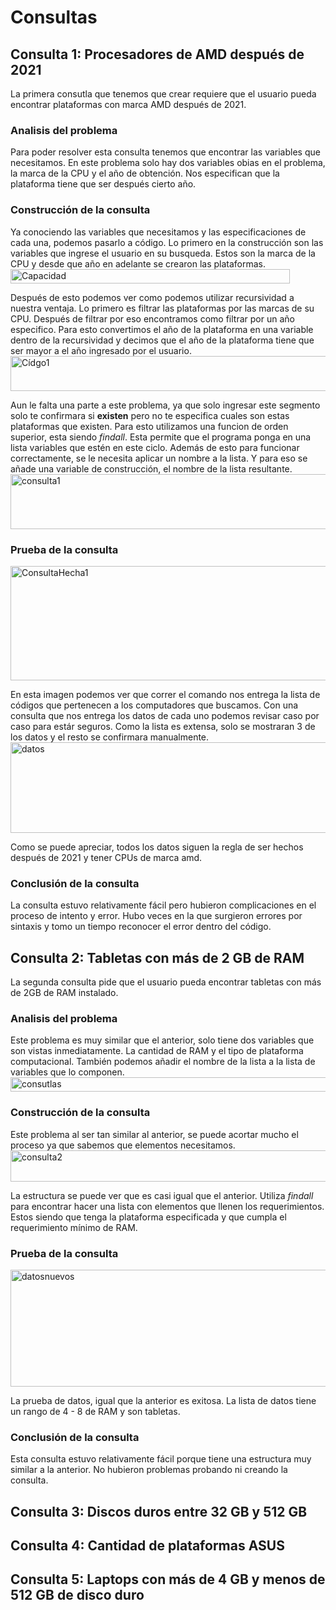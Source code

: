 # **Consultas**
## Consulta 1: Procesadores de AMD después de 2021
La primera consutla que tenemos que crear requiere que el usuario pueda encontrar plataformas con marca AMD después de 2021. 
### Analisis del problema
Para poder resolver esta consulta tenemos que encontrar las variables que necesitamos. En este problema solo hay dos variables obias en el problema, la marca de la CPU y el año de obtención. Nos especifican que la plataforma tiene que ser después cierto año.
### Construcción de la consulta
Ya conociendo las variables que necesitamos y las especificaciones de cada una, podemos pasarlo a código. Lo primero en la construcción son las variables que ingrese el usuario en su busqueda. Estos son la marca de la CPU y desde que año en adelante se crearon las plataformas.  
<img width="447" height="23" alt="Capacidad" src="https://github.com/user-attachments/assets/73139acd-6900-435a-b177-5677e0190e66" />

Después de esto podemos ver como podemos utilizar recursividad a nuestra ventaja. Lo primero es filtrar las plataformas por las marcas de su CPU. Después de filtrar por eso encontramos como filtrar por un año especifico. Para esto convertimos el año de la plataforma en una variable dentro de la recursividad y decimos que el año de la plataforma tiene que ser mayor a el año ingresado por el usuario.  
<img width="697" height="56" alt="Cídgo1" src="https://github.com/user-attachments/assets/4dd570ae-2f40-4b13-b10d-5f3539b5ea2f" />

Aun le falta una parte a este problema, ya que solo ingresar este segmento solo te confirmara si **existen** pero no te especifica cuales son estas plataformas que existen. Para esto utilizamos una funcion de orden superior, esta siendo _findall_. Esta permite que el programa ponga en una lista variables que estén en este ciclo. Además de esto para funcionar correctamente, se le necesita aplicar un nombre a la lista. Y para eso se añade una variable de construcción, el nombre de la lista resultante.  
<img width="1250" height="88" alt="consulta1" src="https://github.com/user-attachments/assets/7950e8ae-478f-4a49-ae5f-71d1bc85a73f" />

### Prueba de la consulta
<img width="957" height="183" alt="ConsultaHecha1" src="https://github.com/user-attachments/assets/411c45cd-6ab2-4c79-a5cc-e66262a5513d" />  

En esta imagen podemos ver que correr el comando nos entrega la lista de códigos que pertenecen a los computadores que buscamos. Con una consulta que nos entrega los datos de cada uno podemos revisar caso por caso para estár seguros. Como la lista es extensa, solo se mostraran 3 de los datos y el resto se confirmara manualmente.  
<img width="815" height="145" alt="datos" src="https://github.com/user-attachments/assets/75b20064-ec4e-4947-a954-8a016bd28d27" />   

Como se puede apreciar, todos los datos siguen la regla de ser hechos después de 2021 y tener CPUs de marca amd.

### Conclusión de la consulta
La consulta estuvo relativamente fácil pero hubieron complicaciones en el proceso de intento y error. Hubo veces en la que surgieron errores por sintaxis y tomo un tiempo reconocer el error dentro del código. 
## Consulta 2: Tabletas con más de 2 GB de RAM
La segunda consulta pide que el usuario pueda encontrar tabletas con más de 2GB de RAM instalado.  
### Analisis del problema
Este problema es muy similar que el anterior, solo tiene dos variables que son vistas inmediatamente. La cantidad de RAM y el tipo de plataforma computacional. También podemos añadir el nombre de la lista a la lista de variables que lo componen.  
<img width="676" height="23" alt="consutlas" src="https://github.com/user-attachments/assets/01878630-3afe-4566-8b22-4b63d230cdcb" />  

### Construcción de la consulta
Este problema al ser tan similar al anterior, se puede acortar mucho el proceso ya que sabemos que elementos necesitamos.  
<img width="1237" height="50" alt="consulta2" src="https://github.com/user-attachments/assets/762748bd-42d0-485a-8d39-709dbfd51430" />  

La estructura se puede ver que es casi igual que el anterior. Utiliza _findall_ para encontrar hacer una lista con elementos que llenen los requerimientos. Estos siendo que tenga la plataforma especificada y que cumpla el requerimiento mínimo de RAM. 
### Prueba de la consulta
<img width="845" height="187" alt="datosnuevos" src="https://github.com/user-attachments/assets/e0dc6afb-88a1-48ff-8f7a-516c28b40a07" />  

La prueba de datos, igual que la anterior es exitosa. La lista de datos tiene un rango de 4 - 8 de RAM y son tabletas. 
### Conclusión de la consulta
Esta consulta estuvo relativamente fácil porque tiene una estructura muy similar a la anterior. No hubieron problemas probando ni creando la consulta.  

## Consulta 3: Discos duros entre 32 GB y 512 GB
## Consulta 4: Cantidad de plataformas ASUS
## Consulta 5: Laptops con más de 4 GB y menos de 512 GB de disco duro
